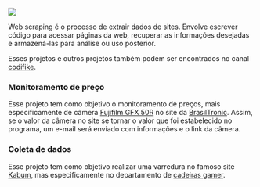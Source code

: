 ![](https://github.com/matteeussPei/web_scraping/blob/main/web-scraping.jpg?raw=true)

Web scraping é o processo de extrair dados de sites. Envolve escrever código para acessar páginas da web, recuperar as informações desejadas e armazená-las para análise ou uso posterior.

Esses projetos e outros projetos também podem ser encontrados no canal [codifike](https://www.youtube.com/watch?v=Y2d2g4Hlqb4&list=RDCMUCk8a_ETbXVLOlfmMBKgDlug&index=1).

### Monitoramento de preço
Esse projeto tem como objetivo o monitoramento de preços, mais especificamente de câmera [Fujifilm GFX 50R](https://www.brasiltronic.com.br/camera-digital-fujifilm-gfx-50r-medio-formato-somente-corpo) no site da [BrasilTronic](https://www.brasiltronic.com.br). Assim, se o valor da câmera no site se tornar o valor que foi estabelecido no programa, um e-mail será enviado com informações e o link da câmera.

### Coleta de dados
Esse projeto tem como objetivo realizar uma varredura no famoso site [Kabum](https://www.kabum.com.br), mas especificamente no departamento de [cadeiras gamer](https://www.kabum.com.br/espaco-gamer/cadeiras-gamer).
